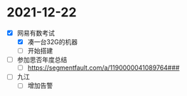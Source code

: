 # 2021-12-22
 - [x] 网易有数考试
   - [x] 凑一台32G的机器
   - [ ] 开始搭建
 - [ ] 参加思否年度总结
   - [ ] https://segmentfault.com/a/1190000041089764###
 - [ ] 九江
   - [ ] 增加告警